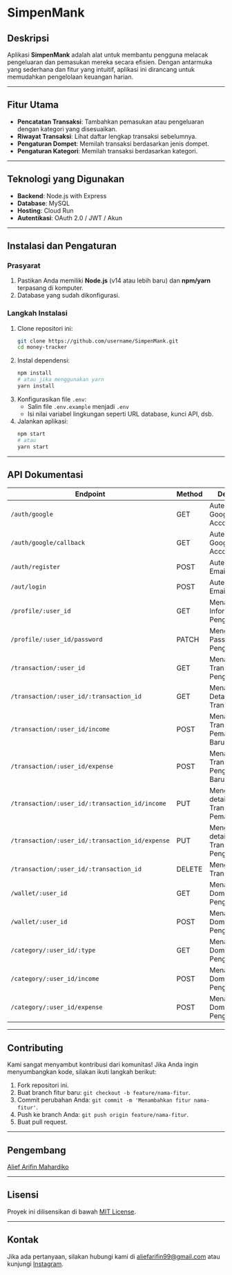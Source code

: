 
# SimpenMank

## Deskripsi
Aplikasi **SimpenMank** adalah alat untuk membantu pengguna melacak pengeluaran dan pemasukan mereka secara efisien. Dengan antarmuka yang sederhana dan fitur yang intuitif, aplikasi ini dirancang untuk memudahkan pengelolaan keuangan harian.

---

## Fitur Utama
- **Pencatatan Transaksi**: Tambahkan pemasukan atau pengeluaran dengan kategori yang disesuaikan.
- **Riwayat Transaksi**: Lihat daftar lengkap transaksi sebelumnya.
- **Pengaturan Dompet**: Memilah transaksi berdasarkan jenis dompet.
- **Pengaturan Kategori**: Memilah transaksi berdasarkan kategori.

---

## Teknologi yang Digunakan
- **Backend**: Node.js with Express
- **Database**: MySQL
- **Hosting**: Cloud Run
- **Autentikasi**: OAuth 2.0 / JWT / Akun

---

## Instalasi dan Pengaturan

### Prasyarat
1. Pastikan Anda memiliki **Node.js** (v14 atau lebih baru) dan **npm/yarn** terpasang di komputer.
2. Database yang sudah dikonfigurasi.

### Langkah Instalasi
1. Clone repositori ini:
    ```bash
    git clone https://github.com/username/SimpenMank.git
    cd money-tracker
    ```
2. Instal dependensi:
    ```bash
    npm install
    # atau jika menggunakan yarn
    yarn install
    ```
3. Konfigurasikan file `.env`:
    - Salin file `.env.example` menjadi `.env`
    - Isi nilai variabel lingkungan seperti URL database, kunci API, dsb.
4. Jalankan aplikasi:
    ```bash
    npm start
    # atau
    yarn start
    ```

---

## API Dokumentasi

| Endpoint                                | Method | Deskripsi                              |
|-----------------------------------------|--------|----------------------------------------|
| `/auth/google`                          | GET    | Autentikasi Google Account             |
| `/auth/google/callback`                 | GET    | Autentikasi Google Account             |
| `/auth/register`                        | POST   | Autentikasi Email Account              |
| `/aut/login`                            | POST   | Autentikasi Email Account              |
| `/profile/:user_id`                     | GET    | Menampilkan Informasi Pengguna         |
| `/profile/:user_id/password`            | PATCH  | Mengubah Password Pengguna             |
| `/transaction/:user_id`                 | GET    | Menampilkan Transaksi Pengguna         |
| `/transaction/:user_id/:transaction_id` | GET | Menampilkan Detail Transaksi                    |
| `/transaction/:user_id/income`          | POST   | Menambahkan Transaksi Pemasukan Baru      |
| `/transaction/:user_id/expense`         | POST   | Menambahkan Transaksi Pengeluaran Baru     |
| `/transaction/:user_id/:transaction_id/income` | PUT | Mengubah detail Transaksi Pemasukan                    |
| `/transaction/:user_id/:transaction_id/expense` | PUT | Mengubah detail Transaksi Pengeluaran                   |
| `/transaction/:user_id/:transaction_id` | DELETE | Menghapus Transaksi                    |
| `/wallet/:user_id`                      | GET    | Menampilkan Dompet Pengguna            |
| `/wallet/:user_id`                      | POST   | Menambahkan Dompet Pengguna            |
| `/category/:user_id/:type`              | GET    | Menambahkan Dompet Pengguna            |
| `/category/:user_id/income`             | POST   | Menambahkan Dompet Pengguna            |
| `/category/:user_id/expense`            | POST   | Menambahkan Dompet Pengguna            |

---

## Contributing
Kami sangat menyambut kontribusi dari komunitas! Jika Anda ingin menyumbangkan kode, silakan ikuti langkah berikut:
1. Fork repositori ini.
2. Buat branch fitur baru: `git checkout -b feature/nama-fitur`.
3. Commit perubahan Anda: `git commit -m 'Menambahkan fitur nama-fitur'`.
4. Push ke branch Anda: `git push origin feature/nama-fitur`.
5. Buat pull request.

---

## Pengembang
[Alief Arifin Mahardiko](https://github.com/Ar1veeee)

---

## Lisensi
Proyek ini dilisensikan di bawah [MIT License](LICENSE).

---

## Kontak
Jika ada pertanyaan, silakan hubungi kami di aliefarifin99@gmail.com atau kunjungi [Instagram](https://instagram.com/aliefarfn).
